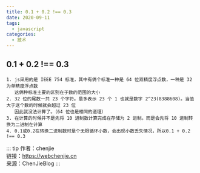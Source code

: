 ```yaml
---
title: 0.1 + 0.2 !== 0.3
date: 2020-09-11
tags:
  - javascript
categories:
  - 技术
---
```


## 0.1 + 0.2 !== 0.3
    1. js采用的是 IEEE 754 标准，其中有俩个标准一种是 64 位双精度浮点数，一种是 32 为单精度浮点数
       这俩种标准主要的区别在于数的范围的大小
    2. 32 位的尾数一共 23 个字符。最多表示 23 个 1 也就是数字 2^23(8388608)。当值大于这个数的时候就会超过 23 位
       因此就没法计算了。（64 位也是相同的道理）
    3. 在计算的时候并不是先将 10 进制数计算完成在存储为 2 进制。而是会先将 10 进制转换为二进制在计算
    4. 0.1或0.2在转换二进制数时是个无限循环小数，会出现小数丢失情况，所以0.1 + 0.2 !== 0.3

::: tip
作者：chenjie <br>
链接：https://webchenjie.cn <br>
来源：ChenJieBlog
:::
